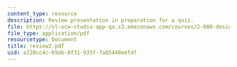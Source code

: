 ```yaml
---
content_type: resource
description: Review presentation in preparation for a quiz.
file: https://ol-ocw-studio-app-qa.s3.amazonaws.com/courses/2-008-design-and-manufacturing-ii-spring-2003/a228cc4c69ab8f31935f7ab5448eef4f_review2.pdf
file_type: application/pdf
resourcetype: Document
title: review2.pdf
uid: a228cc4c-69ab-8f31-935f-7ab5448eef4f
---
```

